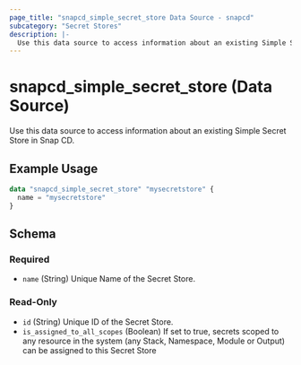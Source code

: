 ```yaml
---
page_title: "snapcd_simple_secret_store Data Source - snapcd"
subcategory: "Secret Stores"
description: |-
  Use this data source to access information about an existing Simple Secret Store in Snap CD.
---
```


# snapcd_simple_secret_store (Data Source)

Use this data source to access information about an existing Simple Secret Store in Snap CD.


## Example Usage

```terraform
data "snapcd_simple_secret_store" "mysecretstore" {
  name = "mysecretstore"
}
```

<!-- schema generated by tfplugindocs -->
## Schema

### Required

- `name` (String) Unique Name of the Secret Store.

### Read-Only

- `id` (String) Unique ID of the Secret Store.
- `is_assigned_to_all_scopes` (Boolean) If set to true, secrets scoped to any resource in the system (any Stack, Namespace, Module or Output) can be assigned to this Secret Store
